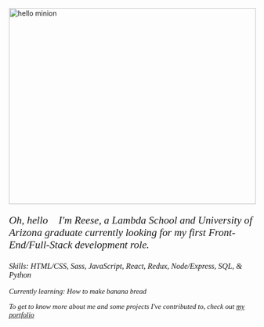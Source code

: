 <!-- ![Hello Minion](https://media.giphy.com/media/fTI9mBoWLef8k/giphy.gif) -->
<img src="https://media.giphy.com/media/fTI9mBoWLef8k/giphy.gif" width="100%" height="400" alt='hello minion'/>

<p style="font-family: times, serif; font-size:16pt; font-style:italic">
Oh, hello 👋I'm Reese, a Lambda School and University of Arizona graduate currently looking for my first Front-End/Full-Stack development role.</p>

<p style="font-family: times, serif; font-size:16px; font-style:italic">
Skills: HTML/CSS, Sass, JavaScript, React, Redux, Node/Express, SQL, & Python</p>

<p style="font-family: times, serif; font-size:11pt; font-style:italic">
Currently learning: How to make banana bread</p>

<p style="font-family: times, serif; font-size:11pt; font-style:italic">
To get to know more about me and some projects I've contributed to, check out 
<a href='https://www.reesekunz.com' alt='my portfolio link'>my portfolio </a></p>

<!--
**reesekunz/reesekunz** is a ✨ _special_ ✨ repository because its `README.md` (this file) appears on your GitHub profile.

Here are some ideas to get you started:

- 🔭 I’m currently working on ...
- 🌱 I’m currently learning ...
- 👯 I’m looking to collaborate on ...
- 🤔 I’m looking for help with ...
- 💬 Ask me about ...
- 📫 How to reach me: ...
- 😄 Pronouns: ...
- ⚡ Fun fact: ...
-->
